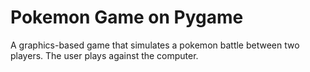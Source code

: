 # Pokemon Game on Pygame

A graphics-based game that simulates a pokemon battle between two players. The user plays against the computer.
